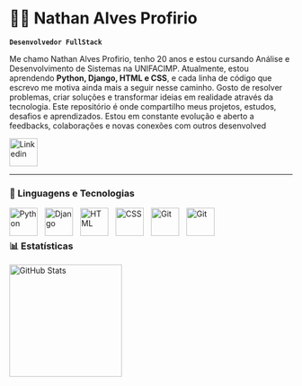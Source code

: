 # 👨‍💻 Nathan Alves Profirio 

</p>

**`Desenvolvedor FullStack`**

Me chamo Nathan Alves Profirio, tenho 20 anos e estou cursando Análise e Desenvolvimento de Sistemas na UNIFACIMP.
Atualmente, estou aprendendo **Python, Django, HTML e CSS**, e cada linha de código que escrevo me motiva ainda mais a seguir nesse caminho. Gosto de resolver problemas, criar soluções e transformar ideias em realidade através da tecnologia.
Este repositório é onde compartilho meus projetos, estudos, desafios e aprendizados. Estou em constante evolução e aberto a feedbacks, colaborações e novas conexões com outros desenvolved
</p

<p
 align="left">
    <a href="https://www.linkedin.com/in/nathan-alves-profirio/">
        <img 
            alt="Linkedin"
            title="Linkedin"
            width="50px" 
            style="padding-right: 10px;" 
            src="https://cdn.jsdelivr.net/gh/devicons/devicon@latest/icons/linkedin/linkedin-original.svg"
        />
    </a>

</p>

---

### 🤖 Linguagens e Tecnologias
<p>
<img
    align="left" 
    alt="Python" 
    title="Python"
    width="50px" 
    style="padding-right: 10px;" 
    src="https://cdn.jsdelivr.net/gh/devicons/devicon@latest/icons/python/python-original.svg"
/>
<img 
    align="left" 
    alt="Django" 
    title="Django"
    width="50px" 
    style="padding-right: 10px;" 
    src="https://cdn.jsdelivr.net/gh/devicons/devicon@latest/icons/django/django-plain.svg" 
/>
<img 
    align="left" 
    alt="HTML"
    title="HTML" 
    width="50px" 
    style="padding-right: 10px;" 
    src="https://cdn.jsdelivr.net/gh/devicons/devicon@latest/icons/html5/html5-original.svg" 
/>
<img 
    align="left" 
    alt="CSS" 
    title="CSS"
    width="50px" 
    style="padding-right: 10px;" 
    src="https://cdn.jsdelivr.net/gh/devicons/devicon@latest/icons/css3/css3-original.svg" 
/>

<img 
    align="left" 
    alt="Git" 
    title="Git"
    width="50px" 
    style="padding-right: 10px;" 
    src="https://cdn.jsdelivr.net/gh/devicons/devicon@latest/icons/git/git-original.svg" 
/>

<img 
    align="left" 
    alt="Git" 
    title="Git"
    width="50px" 
    style="padding-right: 10px;" 
    src="https://cdn.jsdelivr.net/gh/devicons/devicon@latest/icons/linux/linux-original.svg"
/>

<br/>
<br/>

<p>

### 📊 Estatísticas

<p>
<img 
      align="left" 
      alt="GitHub Stats" 
      height="200" 
      src="https://github-readme-stats.vercel.app/api/top-langs/?username=NathanProfirio&theme=tokyonight&layout=compact&custom_title=Tecnologias&langs_count=9" 
  />

</p>
